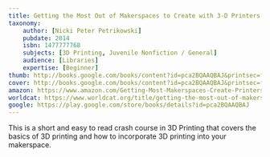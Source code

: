 ```yaml
---
title: Getting the Most Out of Makerspaces to Create with 3-D Printers
taxonomy:
	author: [Nicki Peter Petrikowski]
	pubdate: 2014
	isbn: 1477777768
	subjects: [3D Printing, Juvenile Nonfiction / General]
	audience: [Libraries]
	expertise: [Beginner]
thumb: http://books.google.com/books/content?id=pca2BQAAQBAJ&printsec=frontcover&img=1&zoom=2&edge=curl&imgtk=AFLRE70iPBNcutzPYxL6cFdBxqsbi4JXyDfNNstJKpJcvrIMJfZVaDQVi4YkVKJvS4K7_qUH4Mg2aEMU1RbrGInaHtBluAZjw5ByDSrxh-u6DpcZJ2vnJOzeXN8qvLCK0X0Kc4JjzL2o&source=gbs_api
cover: http://books.google.com/books/content?id=pca2BQAAQBAJ&printsec=frontcover&img=1&zoom=6&edge=curl&imgtk=AFLRE71ZpWfAzNpe29RkWiJmAJlGQ_qn2sFGXIPSwNo54cabvsumTPtYU0lEI3SLhWndX6MawbE3zVte4jXFP6cEKR7gExPgbdHxoIJ8BRYAQIXjW_3uKnb9obJIenblyDf9O-b0MT0V&source=gbs_api
amazon: https://www.amazon.com/Getting-Most-Makerspaces-Create-Printers/dp/1477786023/ref=sr_1_1?keywords=Getting+the+most+out+of+makerspaces+to+create+with+3-D+printers&qid=1569857195&s=gateway&sr=8-1
worldcat: https://www.worldcat.org/title/getting-the-most-out-of-makerspaces-to-create-with-3-d-printers/oclc/884552729&referer=brief_results
google: https://play.google.com/store/books/details?id=pca2BQAAQBAJ
---
```

This is a short and easy to read crash course in 3D Printing that covers the basics of 3D printing and how to incorporate 3D printing into your makerspace.